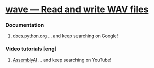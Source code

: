 # [wave — Read and write WAV files](https://docs.python.org/3/library/wave.html)
### Documentation
1. [docs.python.org](https://docs.python.org/3/library/wave.html)
... and keep searching on Google!
### Video tutorials [eng]
1. [AssemblyAI](https://www.youtube.com/watch?v=n2FKsPt83_A)
... and keep searching on YouTube!